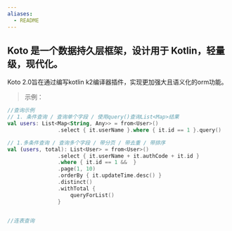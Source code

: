 ```yaml
---
aliases:
  - README
---
```

## Koto 是一个数据持久层框架，设计用于 Kotlin，轻量级，现代化。

Koto 2.0旨在通过编写kotlin k2编译器插件，实现更加强大且语义化的orm功能。

>示例：
```kotlin
//查询示例
// 1. 条件查询 / 查询单个字段 / 使用query()查询List<Map>结果
val users: List<Map<String, Any>> = from<User>()
				.select { it.userName }.where { it.id == 1 }.query()

// 1.多条件查询 / 查询多个字段 / 带分页 / 带去重 / 带排序
val (users, total): List<User> = from<User>()
                .select { it.userName + it.authCode + it.id }
                .where { it.id == 1 &&  }
                .page(1, 10)
                .orderBy { it.updateTime.desc() }
                .distinct()
                .withTotal {
	                queryForList()
                }


//连表查询

